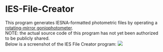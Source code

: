 # IES-File-Creator
This program generates IESNA-formatted photometric files by operating a <a href="https://www.google.com/search?q=goniophotometer+rotating+mirror&hl=en&biw=1587&bih=867&site=webhp&source=lnms&tbm=isch&sa=X&ei=qq4kVZDzMoqbyQSFkYDgDQ&sqi=2&ved=0CAcQ_AUoAg">rotating-mirror goniophotometer</a>.
<br>
NOTE: the actual source code of this program has not yet been authorized to be publicly shared.
<br>
Below is a screenshot of the IES File Creator program:
<img src="https://cloud.githubusercontent.com/assets/1406506/7038946/377f0f4e-dd87-11e4-9239-984678c44fec.png">
